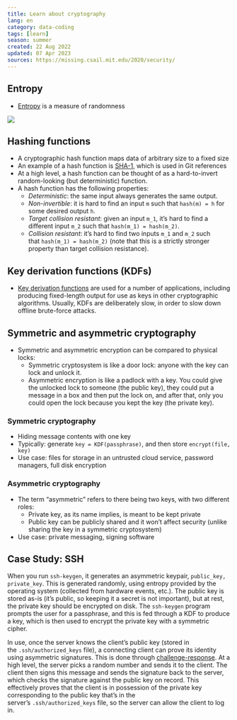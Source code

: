 ```yaml
---
title: Learn about cryptography
lang: en 
category: data-coding
tags: [learn]
season: summer
created: 22 Aug 2022
updated: 07 Apr 2023
sources: https://missing.csail.mit.edu/2020/security/
---
```


## Entropy
- [Entropy](https://en.wikipedia.org/wiki/Entropy_(information_theory)) is a measure of randomness

![](https://imgs.xkcd.com/comics/password_strength.png)

## Hashing functions
- A cryptographic hash function maps data of arbitrary size to a fixed size
- An example of a hash function is [SHA-1](https://en.wikipedia.org/wiki/SHA-1), which is used in Git references
- At a high level, a hash function can be thought of as a hard-to-invert random-looking (but deterministic) function.
- A hash function has the following properties:
	- *Deterministic*: the same input always generates the same output.
	- *Non-invertible*: it is hard to find an input `m` such that `hash(m) = h` for some desired output `h`.
	- *Target collision resistant*: given an input `m_1`, it’s hard to find a different input `m_2` such that `hash(m_1) = hash(m_2)`.
	- *Collision resistant*: it’s hard to find two inputs `m_1` and `m_2` such that `hash(m_1) = hash(m_2)` (note that this is a strictly stronger property than target collision resistance).

## Key derivation functions (KDFs)
- [Key derivation functions](https://en.wikipedia.org/wiki/Key_derivation_function) are used for a number of applications, including producing fixed-length output for use as keys in other cryptographic algorithms. Usually, KDFs are deliberately slow, in order to slow down offline brute-force attacks.

## Symmetric and asymmetric cryptography
- Symmetric and asymmetric encryption can be compared to physical locks:
	- Symmetric cryptosystem is like a door lock: anyone with the key can lock and unlock it.
	- Asymmetric encryption is like a padlock with a key. You could give the unlocked lock to someone (the public key), they could put a message in a box and then put the lock on, and after that, only you could open the lock because you kept the key (the private key).

### Symmetric cryptography
- Hiding message contents with one key
- Typically: generate `key = KDF(passphrase)`, and then store `encrypt(file, key)`
- Use case: files for storage in an untrusted cloud service, password managers, full disk encryption

### Asymmetric cryptography
- The term “asymmetric” refers to there being two keys, with two different roles:
	- Private key, as its name implies, is meant to be kept private
	- Public key can be publicly shared and it won’t affect security (unlike sharing the key in a symmetric cryptosystem)
- Use case: private messaging, signing software

## Case Study: SSH
When you run `ssh-keygen`, it generates an asymmetric keypair, `public_key, private_key`. This is generated randomly, using entropy provided by the operating system (collected from hardware events, etc.). The public key is stored as-is (it’s public, so keeping it a secret is not important), but at rest, the private key should be encrypted on disk. The `ssh-keygen` program prompts the user for a passphrase, and this is fed through a KDF to produce a key, which is then used to encrypt the private key with a symmetric cipher.

In use, once the server knows the client’s public key (stored in the `.ssh/authorized_keys` file), a connecting client can prove its identity using asymmetric signatures. This is done through [challenge-response](https://en.wikipedia.org/wiki/Challenge%E2%80%93response_authentication). At a high level, the server picks a random number and sends it to the client. The client then signs this message and sends the signature back to the server, which checks the signature against the public key on record. This effectively proves that the client is in possession of the private key corresponding to the public key that’s in the server’s `.ssh/authorized_keys` file, so the server can allow the client to log in.